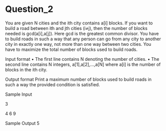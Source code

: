 # Question_2

You are given N cities and the ith city contains a[i] blocks. If you want to build a road between ith and jth cities (i≠j), then the number of blocks needed is
gcd(a[i],a[j]). Here gcd is the greatest common divisor. You have to build roads in such a way that any person can go from any city to another city in exactly one way, 
not more than one way between two cities. You have to maximize the total number of blocks used to build roads.

Input format
• The first line contains N denoting the number of cities.
• The second line contains N integers, a[1],a[2],...,a[N] where a[i] is the number of blocks in the ith city. 

Output format
Print a maximum number of blocks used to build roads in such a way the provided condition is satisfied.

Sample Input 

3

4 6 9

Sample Output
5

